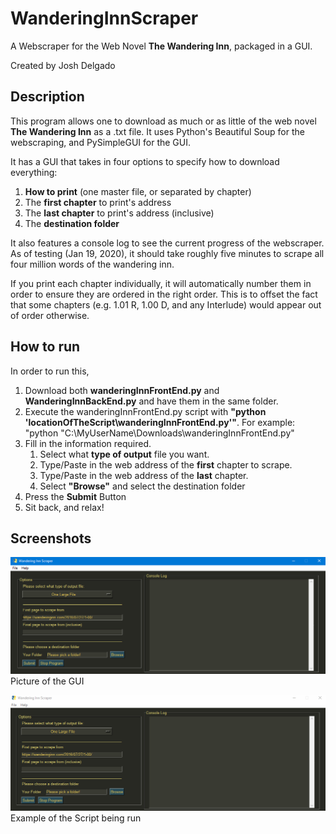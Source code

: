 # WanderingInnScraper
A Webscraper for the Web Novel **The Wandering Inn**, packaged in a GUI.

Created by Josh Delgado

## Description

This program allows one to download as much or as little of the web novel **The Wandering Inn** as a .txt file. It uses Python's Beautiful Soup for the webscraping, and PySimpleGUI for the GUI.

It has a GUI that takes in four options to specify how to download everything:

1. **How to print** (one master file, or separated by chapter)
1. The **first chapter** to print's address
1. The **last chapter** to print's address (inclusive)
1. The **destination folder**


It also features a console log to see the current progress of the webscraper. As of testing (Jan 19, 2020), it should take roughly five minutes to scrape all four million words of the wandering inn.

If you print each chapter individually, it will automatically number them in order to ensure they are ordered in the right order. This is to offset the fact that some chapters (e.g. 1.01 R, 1.00 D, and any Interlude) would appear out of order otherwise.

## How to run
In order to run this,

1. Download both **wanderingInnFrontEnd.py** and **WanderingInnBackEnd.py** and have them in the same folder.
1. Execute the wanderingInnFrontEnd.py script with **"python 'locationOfTheScript\wanderingInnFrontEnd.py'"**.
  For example: "python "C:\MyUserName\Downloads\wanderingInnFrontEnd.py"
1. Fill in the information required.
    1. Select what **type of output** file you want.
    1. Type/Paste in the web address of the **first** chapter to scrape.
    1. Type/Paste in the web address of the **last** chapter.
    1. Select **"Browse"** and select the destination folder
1. Press the **Submit** Button
1. Sit back, and relax!


## Screenshots
![GUI Screenshot](/images/GUI_Screenshot.png)
Picture of the GUI



![GUI In Use](/images/demo.gif) 
Example of the Script being run


